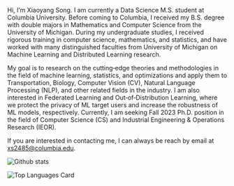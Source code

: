 Hi, I’m Xiaoyang Song. I am currently a Data Science M.S. student at Columbia University. Before coming to Columbia, I received my B.S. degree with double majors in Mathematics and Computer Science from the University of Michigan. During my undergraduate studies, I received rigorous training in computer science, mathematics, and statistics, and have worked with many distinguished faculties from University of Michigan on Machine Learning and Distributed Learning research. 

My goal is to research on the cutting‐edge theories and methodologies in the field of machine learning, statistics, and optimizations and apply them to Transportation, Biology, Computer Vision (CV), Natural Language Processing (NLP), and other related fields in the industry. I am also interested in Federated Learning and Out‐of‐Distribution Learning, where we protect the privacy of ML target users and increase the robustness of ML models, respectively. Currently, I am seeking Fall 2023 Ph.D. position in the field of Computer Science (CS) and Industrial Engineering & Operations Research (IEOR).

If you are interested in contacting me, I can always be reach by email at xs2485@columbia.edu.

![Github stats](https://github-readme-stats-deployment-am2maec86-xiaoyang-song.vercel.app/api?username=Xiaoyang-Song&theme=synthwave&show_icons=true&count_private=true)

![Top Languages Card](https://github-readme-stats-deployment-am2maec86-xiaoyang-song.vercel.app/api/top-langs/?username=Xiaoyang-Song&langs_count=15&layout=compact&theme=highcontrast&hide=jupyter%20notebook&count_private=true)

<!---
Xiaoyang-Song/Xiaoyang-Song is a ✨ special ✨ repository because its `README.md` (this file) appears on your GitHub profile.
You can click the Preview link to take a look at your changes.
--->
